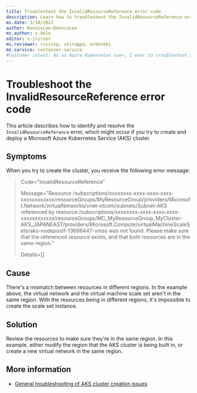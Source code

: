 ```yaml
---
title: Troubleshoot the InvalidResourceReference error code
description: Learn how to troubleshoot the InvalidResourceReference error when you try to create and deploy an Azure Kubernetes Service (AKS) cluster.
ms.date: 3/10/2022
author: DennisLee-DennisLee
ms.author: v-dele
editor: v-jsitser
ms.reviewer: rissing, chiragpa, erbookbi
ms.service: container-service
#Customer intent: As an Azure Kubernetes user, I want to troubleshoot the InvalidResourceReference error code so that I can successfully create and deploy an Azure Kubernetes Service (AKS) cluster.
---
```

# Troubleshoot the InvalidResourceReference error code

This article describes how to identify and resolve the `InvalidResourceReference` error, which might occur if you try to create and deploy a Microsoft Azure Kubernetes Service (AKS) cluster.

## Symptoms

When you try to create the cluster, you receive the following error message:

> Code="InvalidResourceReference"
>
> Message="Resource /subscriptions/xxxxxxxx-xxxx-xxxx-xxxx-xxxxxxxxxxxx/resourceGroups/MyResourceGroup/providers/Microsoft.Network/virtualNetworks/vnet-otcom/subnets/Subnet-AKS referenced by resource /subscriptions/xxxxxxxx-xxxx-xxxx-xxxx-xxxxxxxxxxxx/resourceGroups/MC_MyResourceGroup_MyCluster-AKS_JAPANEAST/providers/Microsoft.Compute/virtualMachineScaleSets/aks-nodepool1-13686447-vmss was not found. Please make sure that the referenced resource exists, and that both resources are in the same region."
>
> Details=[]

## Cause

There's a mismatch between resources in different regions. In the example above, the virtual network and the virtual machine scale set aren't in the same region. With the resources being in different regions, it's impossible to create the scale set instance.

## Solution

Review the resources to make sure they're in the same region. In this example, either modify the region that the AKS cluster is being built in, or create a new virtual network in the same region.

## More information

- [General troubleshooting of AKS cluster creation issues](troubleshoot-aks-cluster-creation-issues.md)
